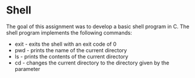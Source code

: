 # Shell

The goal of this assignment was to develop a basic shell program in C. The shell program implements the following commands:

* exit - exits the shell with an exit code of 0
* pwd - prints the name of the current directory
* ls - prints the contents of the current directory
* cd - changes the current directory to the directory given by the parameter
